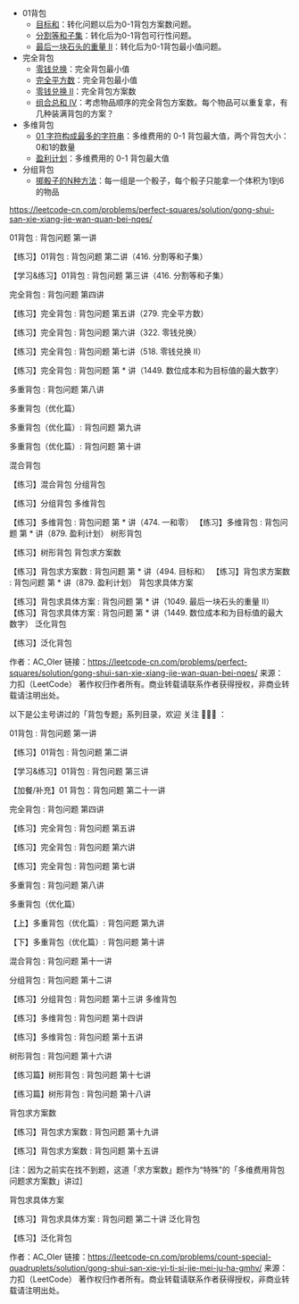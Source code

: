 - 01背包
  - [目标和](https://leetcode-cn.com/problems/target-sum/)：转化问题以后为0-1背包方案数问题。
  - [分割等和子集](https://leetcode-cn.com/problems/partition-equal-subset-sum/)：转化后为0-1背包可行性问题。
  - [最后一块石头的重量 II](https://leetcode-cn.com/problems/last-stone-weight-ii/)：转化后为0-1背包最小值问题。
- 完全背包
  - [零钱兑换](https://leetcode-cn.com/problems/coin-change/)：完全背包最小值
  - [完全平方数](https://leetcode-cn.com/problems/perfect-squares/)：完全背包最小值
  - [零钱兑换 II](https://leetcode-cn.com/problems/coin-change-2/)：完全背包方案数
  - [组合总和 Ⅳ](https://leetcode-cn.com/problems/combination-sum-iv/)：考虑物品顺序的完全背包方案数。每个物品可以重复拿，有几种装满背包的方案？
- 多维背包
  - [01 字符构成最多的字符串](https://leetcode-cn.com/problems/ones-and-zeroes/)：多维费用的 0-1 背包最大值，两个背包大小：0和1的数量
  - [盈利计划](https://leetcode-cn.com/problems/profitable-schemes/)：多维费用的 0-1 背包最大值
- 分组背包
  - [掷骰子的N种方法](https://leetcode-cn.com/problems/number-of-dice-rolls-with-target-sum/)：每一组是一个骰子，每个骰子只能拿一个体积为1到6的物品





https://leetcode-cn.com/problems/perfect-squares/solution/gong-shui-san-xie-xiang-jie-wan-quan-bei-nqes/

01背包 : 背包问题 第一讲

【练习】01背包 : 背包问题 第二讲（416. 分割等和子集）

【学习&练习】01背包 : 背包问题 第三讲（416. 分割等和子集）

完全背包 : 背包问题 第四讲

【练习】完全背包 : 背包问题 第五讲（279. 完全平方数）

【练习】完全背包 : 背包问题 第六讲（322. 零钱兑换）

【练习】完全背包 : 背包问题 第七讲（518. 零钱兑换 II）

【练习】完全背包 : 背包问题 第 * 讲（1449. 数位成本和为目标值的最大数字）

多重背包 : 背包问题 第八讲

多重背包（优化篇）

多重背包（优化篇）: 背包问题 第九讲

多重背包（优化篇）: 背包问题 第十讲

混合背包

【练习】混合背包
分组背包

【练习】分组背包
多维背包

【练习】多维背包 : 背包问题 第 * 讲（474. 一和零）
【练习】多维背包 : 背包问题 第 * 讲（879. 盈利计划）
树形背包

【练习】树形背包
背包求方案数

【练习】背包求方案数 : 背包问题 第 * 讲（494. 目标和）
【练习】背包求方案数 : 背包问题 第 * 讲（879. 盈利计划）
背包求具体方案

【练习】背包求具体方案 : 背包问题 第 * 讲（1049. 最后一块石头的重量 II）
【练习】背包求具体方案 : 背包问题 第 * 讲（1449. 数位成本和为目标值的最大数字）
泛化背包

【练习】泛化背包

作者：AC_OIer
链接：https://leetcode-cn.com/problems/perfect-squares/solution/gong-shui-san-xie-xiang-jie-wan-quan-bei-nqes/
来源：力扣（LeetCode）
著作权归作者所有。商业转载请联系作者获得授权，非商业转载请注明出处。





以下是公主号讲过的「背包专题」系列目录，欢迎 关注 🍭🍭🍭 ：

01背包 : 背包问题 第一讲

【练习】01背包 : 背包问题 第二讲

【学习&练习】01背包 : 背包问题 第三讲

【加餐/补充】01 背包：背包问题 第二十一讲

完全背包 : 背包问题 第四讲

【练习】完全背包 : 背包问题 第五讲

【练习】完全背包 : 背包问题 第六讲

【练习】完全背包 : 背包问题 第七讲

多重背包 : 背包问题 第八讲

多重背包（优化篇）

【上】多重背包（优化篇）: 背包问题 第九讲

【下】多重背包（优化篇）: 背包问题 第十讲

混合背包 : 背包问题 第十一讲

分组背包 : 背包问题 第十二讲

【练习】分组背包 : 背包问题 第十三讲
多维背包

【练习】多维背包 : 背包问题 第十四讲

【练习】多维背包 : 背包问题 第十五讲

树形背包 : 背包问题 第十六讲

【练习篇】树形背包 : 背包问题 第十七讲

【练习篇】树形背包 : 背包问题 第十八讲

背包求方案数

【练习】背包求方案数 : 背包问题 第十九讲

【练习】背包求方案数 : 背包问题 第十五讲

[注：因为之前实在找不到题，这道「求方案数」题作为“特殊”的「多维费用背包问题求方案数」讲过]

背包求具体方案

【练习】背包求具体方案 : 背包问题 第二十讲
泛化背包

【练习】泛化背包

作者：AC_OIer
链接：https://leetcode-cn.com/problems/count-special-quadruplets/solution/gong-shui-san-xie-yi-ti-si-jie-mei-ju-ha-gmhv/
来源：力扣（LeetCode）
著作权归作者所有。商业转载请联系作者获得授权，非商业转载请注明出处。